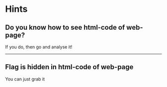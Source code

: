 # Hints
## Do you know how to see html-code of web-page?
If you do, then go and analyse it!

---

## Flag is hidden in html-code of web-page
You can just grab it
